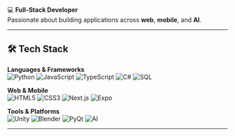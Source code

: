 💻 **Full-Stack Developer**  
Passionate about building applications across **web**, **mobile**, and **AI**.  

---

## 🛠️ Tech Stack

**Languages & Frameworks**  
![Python](https://img.shields.io/badge/Python-3776AB?style=flat&logo=python&logoColor=white)
![JavaScript](https://img.shields.io/badge/JavaScript-F7DF1E?style=flat&logo=javascript&logoColor=black)
![TypeScript](https://img.shields.io/badge/TypeScript-3178C6?style=flat&logo=typescript&logoColor=white)
![C#](https://img.shields.io/badge/C%23-239120?style=flat&logo=c-sharp&logoColor=white)
![SQL](https://img.shields.io/badge/SQL-336791?style=flat&logo=postgresql&logoColor=white)

**Web & Mobile**  
![HTML5](https://img.shields.io/badge/HTML5-E34F26?style=flat&logo=html5&logoColor=white)
![CSS3](https://img.shields.io/badge/CSS3-1572B6?style=flat&logo=css3&logoColor=white)
![Next.js](https://img.shields.io/badge/Next.js-000000?style=flat&logo=nextdotjs&logoColor=white)
![Expo](https://img.shields.io/badge/Expo-000020?style=flat&logo=expo&logoColor=white)

**Tools & Platforms**  
![Unity](https://img.shields.io/badge/Unity-000000?style=flat&logo=unity&logoColor=white)
![Blender](https://img.shields.io/badge/Blender-F5792A?style=flat&logo=blender&logoColor=white)
![PyQt](https://img.shields.io/badge/PyQt-41CD52?style=flat&logo=qt&logoColor=white)
![AI](https://img.shields.io/badge/AI-FF6F00?style=flat&logo=openai&logoColor=white)

---
